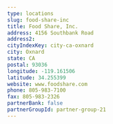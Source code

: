 ```yaml
---
type: locations
slug: food-share-inc
title: Food Share, Inc.
address: 4156 Southbank Road
address2: 
cityIndexKey: city-ca-oxnard
city: Oxnard
state: CA
postal: 93036
longitude: -119.161506
latitude: 34.255399
website: www.foodshare.com
phone: 805-983-7100
fax: 805-983-2326
partnerBank: false
partnerGroupId: partner-group-21
---
```

